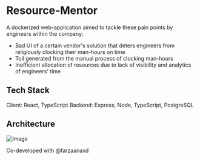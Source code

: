 # Resource-Mentor
A dockerized web-application aimed to tackle these pain points by engineers within the company:
- Bad UI of a certain vendor's solution that deters engineers from religiously clocking their man-hours on time
- Toil generated from the manual process of clocking man-hours
- Inefficient allocation of resources due to lack of visibility and analytics of engineers' time

## Tech Stack
Client: React, TypeScript
Backend: Express, Node, TypeScript, PostgreSQL

## Architecture
![image](https://github.com/gucci3682/Resource-Mentor/assets/122253637/aaaf232c-f445-466f-bae7-44ff7b8ddede)

Co-developed with @farzaanaxd
